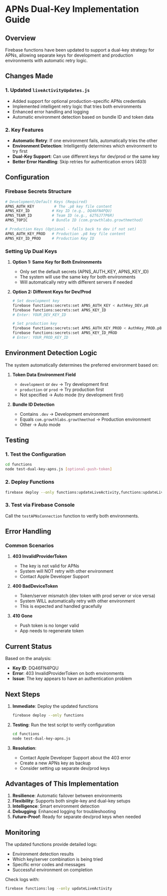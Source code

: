 # APNs Dual-Key Implementation Guide

## Overview
Firebase functions have been updated to support a dual-key strategy for APNs, allowing separate keys for development and production environments with automatic retry logic.

## Changes Made

### 1. Updated `liveActivityUpdates.js`
- Added support for optional production-specific APNs credentials
- Implemented intelligent retry logic that tries both environments
- Enhanced error handling and logging
- Automatic environment detection based on bundle ID and token data

### 2. Key Features
- **Automatic Retry**: If one environment fails, automatically tries the other
- **Environment Detection**: Intelligently determines which environment to try first
- **Dual-Key Support**: Can use different keys for dev/prod or the same key
- **Better Error Handling**: Skip retries for authentication errors (403)

## Configuration

### Firebase Secrets Structure
```bash
# Development/Default Keys (Required)
APNS_AUTH_KEY         # The .p8 key file content
APNS_KEY_ID          # Key ID (e.g., DQ46FN4PQU)
APNS_TEAM_ID         # Team ID (e.g., 62T6J77P6R)
APNS_TOPIC           # Bundle ID (com.growthlabs.growthmethod)

# Production Keys (Optional - falls back to dev if not set)
APNS_AUTH_KEY_PROD   # Production .p8 key file content
APNS_KEY_ID_PROD     # Production Key ID
```

### Setting Up Dual Keys

1. **Option 1: Same Key for Both Environments**
   - Only set the default secrets (APNS_AUTH_KEY, APNS_KEY_ID)
   - The system will use the same key for both environments
   - Will automatically retry with different servers if needed

2. **Option 2: Different Keys for Dev/Prod**
   ```bash
   # Set development key
   firebase functions:secrets:set APNS_AUTH_KEY < AuthKey_DEV.p8
   firebase functions:secrets:set APNS_KEY_ID
   # Enter: YOUR_DEV_KEY_ID
   
   # Set production key
   firebase functions:secrets:set APNS_AUTH_KEY_PROD < AuthKey_PROD.p8
   firebase functions:secrets:set APNS_KEY_ID_PROD
   # Enter: YOUR_PROD_KEY_ID
   ```

## Environment Detection Logic

The system automatically determines the preferred environment based on:

1. **Token Data Environment Field**
   - `development` or `dev` → Try development first
   - `production` or `prod` → Try production first
   - Not specified → Auto mode (try development first)

2. **Bundle ID Detection**
   - Contains `.dev` → Development environment
   - Equals `com.growthlabs.growthmethod` → Production environment
   - Other → Auto mode

## Testing

### 1. Test the Configuration
```bash
cd functions
node test-dual-key-apns.js [optional-push-token]
```

### 2. Deploy Functions
```bash
firebase deploy --only functions:updateLiveActivity,functions:updateLiveActivityTimer,functions:onTimerStateChange,functions:testAPNsConnection
```

### 3. Test via Firebase Console
Call the `testAPNsConnection` function to verify both environments.

## Error Handling

### Common Scenarios

1. **403 InvalidProviderToken**
   - The key is not valid for APNs
   - System will NOT retry with other environment
   - Contact Apple Developer Support

2. **400 BadDeviceToken**
   - Token/server mismatch (dev token with prod server or vice versa)
   - System WILL automatically retry with other environment
   - This is expected and handled gracefully

3. **410 Gone**
   - Push token is no longer valid
   - App needs to regenerate token

## Current Status

Based on the analysis:
- **Key ID**: DQ46FN4PQU
- **Error**: 403 InvalidProviderToken on both environments
- **Issue**: The key appears to have an authentication problem

## Next Steps

1. **Immediate**: Deploy the updated functions
   ```bash
   firebase deploy --only functions
   ```

2. **Testing**: Run the test script to verify configuration
   ```bash
   cd functions
   node test-dual-key-apns.js
   ```

3. **Resolution**: 
   - Contact Apple Developer Support about the 403 error
   - Create a new APNs key as backup
   - Consider setting up separate dev/prod keys

## Advantages of This Implementation

1. **Resilience**: Automatic failover between environments
2. **Flexibility**: Supports both single-key and dual-key setups
3. **Intelligence**: Smart environment detection
4. **Debugging**: Enhanced logging for troubleshooting
5. **Future-Proof**: Ready for separate dev/prod keys when needed

## Monitoring

The updated functions provide detailed logs:
- Environment detection results
- Which key/server combination is being tried
- Specific error codes and messages
- Successful environment on completion

Check logs with:
```bash
firebase functions:log --only updateLiveActivity
```